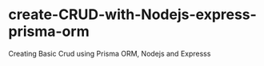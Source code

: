 # create-CRUD-with-Nodejs-express-prisma-orm
Creating Basic Crud using Prisma ORM, Nodejs and Expresss
